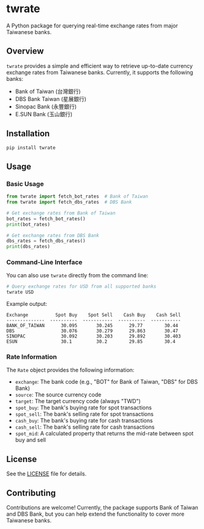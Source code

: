 # twrate

A Python package for querying real-time exchange rates from major Taiwanese banks.

## Overview

`twrate` provides a simple and efficient way to retrieve up-to-date currency exchange rates from Taiwanese banks. Currently, it supports the following banks:

- Bank of Taiwan (台灣銀行)
- DBS Bank Taiwan (星展銀行)
- Sinopac Bank (永豐銀行)
- E.SUN Bank (玉山銀行)

## Installation

```bash
pip install twrate
```

## Usage

### Basic Usage

```python
from twrate import fetch_bot_rates  # Bank of Taiwan
from twrate import fetch_dbs_rates  # DBS Bank

# Get exchange rates from Bank of Taiwan
bot_rates = fetch_bot_rates()
print(bot_rates)

# Get exchange rates from DBS Bank
dbs_rates = fetch_dbs_rates()
print(dbs_rates)
```

### Command-Line Interface

You can also use `twrate` directly from the command line:

```bash
# Query exchange rates for USD from all supported banks
twrate USD
```

Example output:
```
Exchange          Spot Buy    Spot Sell    Cash Buy    Cash Sell
--------------  ----------  -----------  ----------  -----------
BANK_OF_TAIWAN      30.095       30.245      29.77        30.44
DBS                 30.076       30.279      29.863       30.47
SINOPAC             30.092       30.203      29.892       30.403
ESUN                30.1         30.2        29.85        30.4
```

### Rate Information

The `Rate` object provides the following information:

- `exchange`: The bank code (e.g., "BOT" for Bank of Taiwan, "DBS" for DBS Bank)
- `source`: The source currency code
- `target`: The target currency code (always "TWD")
- `spot_buy`: The bank's buying rate for spot transactions
- `spot_sell`: The bank's selling rate for spot transactions
- `cash_buy`: The bank's buying rate for cash transactions
- `cash_sell`: The bank's selling rate for cash transactions
- `spot_mid`: A calculated property that returns the mid-rate between spot buy and sell

## License

See the [LICENSE](LICENSE) file for details.

## Contributing

Contributions are welcome! Currently, the package supports Bank of Taiwan and DBS Bank, but you can help extend the functionality to cover more Taiwanese banks.
